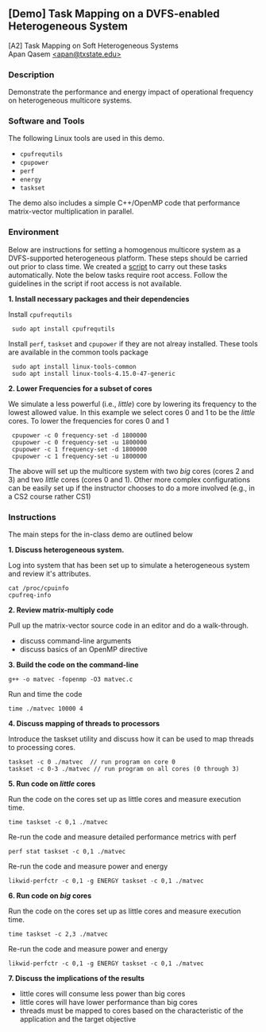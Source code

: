 ## [Demo] Task Mapping on a DVFS-enabled Heterogeneous System
[A2] Task Mapping on Soft Heterogeneous Systems   
Apan Qasem [\<apan@txstate.edu\>](apan@txstate.edu)


### Description 

Demonstrate the performance and energy impact of operational frequency on heterogeneous multicore systems. 

### Software and Tools

The following Linux tools are used in this demo.

  * `cpufrequtils`
  * `cpupower`
  * `perf`
  * `energy`
  * `taskset`

The demo also includes a simple C++/OpenMP code that performance matrix-vector multiplication in
parallel. 

### Environment

Below are instructions for setting a homogenous multicore system as a DVFS-supported heterogeneous platform. 
These steps should be carried out prior to class time. We created a [script](./code/build_hc_env.sh)
to carry out these tasks automatically. Note the below tasks require root access. Follow the
guidelines in the script if root access is not available. 

**1. Install necessary packages and their dependencies**

Install `cpufrequtils`
  
     sudo apt install cpufrequtils

Install `perf`, `taskset` and `cpupower` if they are not alreay installed. These tools are available
in the common tools package 

     sudo apt install linux-tools-common
     sudo apt install linux-tools-4.15.0-47-generic
     

**2. Lower Frequencies for a subset of cores**

We simulate a less powerful (i.e., _little_) core by lowering its frequency to the lowest allowed
value. In this example we select cores 0 and 1 to be the _little_ cores. To lower the frequencies for
cores 0 and 1

     cpupower -c 0 frequency-set -d 1800000
     cpupower -c 0 frequency-set -u 1800000
     cpupower -c 1 frequency-set -d 1800000
     cpupower -c 1 frequency-set -u 1800000


The above will set up the multicore system with two _big_ cores (cores 2 and 3) and two _little_
cores (cores 0 and 1). Other more complex configurations can be easily set up if the instructor
chooses to do a more involved (e.g., in a CS2 course rather CS1)

### Instructions 

The main steps for the in-class demo are outlined below

**1. Discuss heterogeneous system.**

Log into system that has been set up to simulate a heterogeneous system and review it's attributes. 

    cat /proc/cpuinfo
    cpufreq-info
	
**2. Review matrix-multiply code**

Pull up the matrix-vector source code in an editor and do a walk-through.

  - discuss command-line arguments 
  - discuss basics of an OpenMP directive


**3. Build the code on the command-line**

    g++ -o matvec -fopenmp -O3 matvec.c

Run and time the code 

    time ./matvec 10000 4

**4. Discuss mapping of threads to processors**

   Introduce the taskset utility and discuss how it can be used to map threads to processing cores.

    taskset -c 0 ./matvec  // run program on core 0
    taskset -c 0-3 ./matvec // run program on all cores (0 through 3)

**5. Run code on _little_ cores**
  
  Run the code on the cores set up as little cores and measure execution time.

    time taskset -c 0,1 ./matvec

  Re-run the code and measure detailed performance metrics with perf

    perf stat taskset -c 0,1 ./matvec

  Re-run the code and measure power and energy

    likwid-perfctr -c 0,1 -g ENERGY taskset -c 0,1 ./matvec

**6. Run code on _big_ cores**

   Run the code on the cores set up as little cores and measure execution time.

    time taskset -c 2,3 ./matvec 

   Re-run the code and measure power and energy

    likwid-perfctr -c 0,1 -g ENERGY taskset -c 0,1 ./matvec


**7. Discuss the implications of the results** 

   * little cores will consume less power than big cores
   * little cores will have lower performance than big cores
   * threads must be mapped to cores based on the characteristic of the application and the target
     objective




